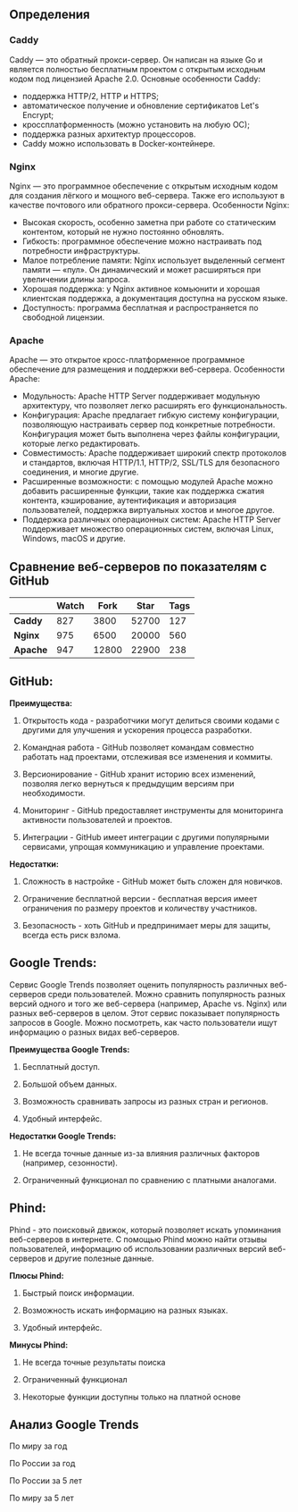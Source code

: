## Определения
### Caddy
Caddy — это обратный прокси-сервер.
Он написан на языке Go и является полностью бесплатным проектом с открытым исходным кодом под лицензией Apache 2.0.
Основные особенности Caddy:
- поддержка HTTP/2, HTTP и HTTPS;
- автоматическое получение и обновление сертификатов Let's Encrypt;
- кроссплатформенность (можно установить на любую ОС);
- поддержка разных архитектур процессоров.
- Caddy можно использовать в Docker-контейнере.
### Nginx
Nginx — это программное обеспечение с открытым исходным кодом для создания лёгкого и мощного веб-сервера. Также его используют в качестве почтового или обратного прокси-сервера.
Особенности Nginx:
- Высокая скорость, особенно заметна при работе со статическим контентом, который не нужно постоянно обновлять.
- Гибкость: программное обеспечение можно настраивать под потребности инфраструктуры.
- Малое потребление памяти: Nginx использует выделенный сегмент памяти — «пул». Он динамический и может расширяться при увеличении длины запроса.
- Хорошая поддержка: у Nginx активное комьюнити и хорошая клиентская поддержка, а документация доступна на русском языке.
- Доступность: программа бесплатная и распространяется по свободной лицензии.
### Apache
Apache — это открытое кросс-платформенное программное обеспечение для размещения и поддержки веб-сервера.
Особенности Apache:
- Модульность: Apache HTTP Server поддерживает модульную архитектуру, что позволяет легко расширять его функциональность.
- Конфигурация: Apache предлагает гибкую систему конфигурации, позволяющую настраивать сервер под конкретные потребности. Конфигурация может быть выполнена через файлы конфигурации, которые легко редактировать.
- Совместимость: Apache поддерживает широкий спектр протоколов и стандартов, включая HTTP/1.1, HTTP/2, SSL/TLS для безопасного соединения, и многие другие.
- Расширенные возможности: с помощью модулей Apache можно добавить расширенные функции, такие как поддержка сжатия контента, кэширование, аутентификация и авторизация пользователей, поддержка виртуальных хостов и многое другое.
- Поддержка различных операционных систем: Apache HTTP Server поддерживает множество операционных систем, включая Linux, Windows, macOS и другие.

## Сравнение веб-серверов по показателям с GitHub

|            | **Watch** | **Fork** | **Star** | **Tags** |
|------------|-----------|----------|----------|----------|
| **Caddy**  | 827       | 3800     | 52700    | 127      |
| **Nginx**  | 975       | 6500     | 20000    | 560      |
| **Apache** | 947       | 12800    | 22900    | 238      |

## GitHub:  
**Преимущества:**  

1. Открытость кода - разработчики могут делиться своими кодами с другими для улучшения и ускорения процесса разработки.  

2. Командная работа - GitHub позволяет командам совместно работать над проектами, отслеживая все изменения и коммиты.  

3. Версионирование - GitHub хранит историю всех изменений, позволяя легко вернуться к предыдущим версиям при необходимости.  

4. Мониторинг - GitHub предоставляет инструменты для мониторинга активности пользователей и проектов.  

5. Интеграции - GitHub имеет интеграции с другими популярными сервисами, упрощая коммуникацию и управление проектами.  

**Недостатки:**  

1. Сложность в настройке - GitHub может быть сложен для новичков.  

2. Ограничение бесплатной версии - бесплатная версия имеет ограничения по размеру проектов и количеству участников.  

3. Безопасность - хоть GitHub и предпринимает меры для защиты, всегда есть риск взлома. 

## Google Trends:  

Сервис Google Trends позволяет оценить популярность различных веб-серверов среди пользователей. Можно сравнить популярность разных версий одного и того же веб-сервера (например, Apache vs. Nginx) или разных веб-серверов в целом. Этот сервис показывает популярность запросов в Google. Можно посмотреть, как часто пользователи ищут информацию о разных видах веб-серверов. 

**Преимущества Google Trends:**

1. Бесплатный доступ. 

2. Большой объем данных. 

3. Возможность сравнивать запросы из разных стран и регионов. 

4. Удобный интерфейс. 

**Недостатки Google Trends:** 

1. Не всегда точные данные из-за влияния различных факторов (например, сезонности). 

2. Ограниченный функционал по сравнению с платными аналогами. 

## Phind: 

Phind - это поисковый движок, который позволяет искать упоминания веб-серверов в интернете. С помощью Phind можно найти отзывы пользователей, информацию об использовании различных версий веб-серверов и другие полезные данные. 

**Плюсы Phind:** 

1. Быстрый поиск информации. 

2. Возможность искать информацию на разных языках. 

3. Удобный интерфейс. 

**Минусы Phind:** 

1. Не всегда точные результаты поиска 

2. Ограниченный функционал 

3. Некоторые функции доступны только на платной основе

## Анализ Google Trends

По миру за год

По России за год 

По России за 5 лет

По миру за 5 лет
